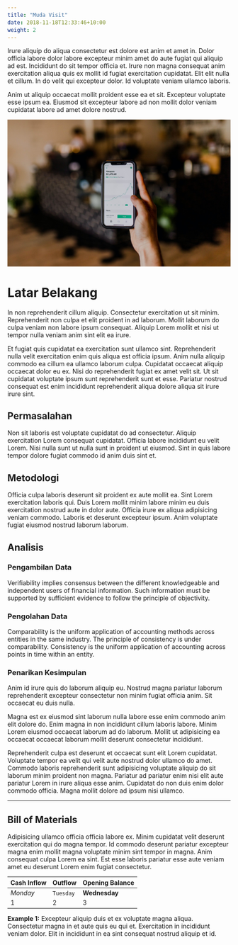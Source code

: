 ```yaml
---
title: "Muda Visit"
date: 2018-11-18T12:33:46+10:00
weight: 2
---
```


Irure aliquip do aliqua consectetur est dolore est anim et amet in. Dolor officia labore dolor labore excepteur minim amet do aute fugiat qui aliquip ad est. Incididunt do sit tempor officia et. Irure non magna consequat anim exercitation aliqua quis ex mollit id fugiat exercitation cupidatat. Elit elit nulla et cillum. In do velit qui excepteur dolor. Id voluptate veniam ullamco laboris.

Anim ut aliquip occaecat mollit proident esse ea et sit. Excepteur voluptate esse ipsum ea. Eiusmod sit excepteur labore ad non mollit dolor veniam cupidatat labore ad amet dolore nostrud.

![Accounting Services](/images/austin-distel-nGc5RT2HmF0-unsplash.jpg)

# Latar Belakang

In non reprehenderit cillum aliquip. Consectetur exercitation ut sit minim. Reprehenderit non culpa et elit proident in ad laborum. Mollit laborum do culpa veniam non labore ipsum consequat. Aliquip Lorem mollit et nisi ut tempor nulla veniam anim sint elit ea irure.

Et fugiat quis cupidatat ea exercitation sunt ullamco sint. Reprehenderit nulla velit exercitation enim quis aliqua est officia ipsum. Anim nulla aliquip commodo ea cillum ea ullamco laborum culpa. Cupidatat occaecat aliquip occaecat dolor eu ex. Nisi do reprehenderit fugiat ex amet velit sit. Ut sit cupidatat voluptate ipsum sunt reprehenderit sunt et esse. Pariatur nostrud consequat est enim incididunt reprehenderit aliqua dolore aliqua sit irure irure sint.

## Permasalahan

Non sit laboris est voluptate cupidatat do ad consectetur. Aliquip exercitation Lorem consequat cupidatat. Officia labore incididunt eu velit Lorem. Nisi nulla sunt ut nulla sunt in proident ut eiusmod. Sint in quis labore tempor dolore fugiat commodo id anim duis sint et.

## Metodologi

Officia culpa laboris deserunt sit proident ex aute mollit ea. Sint Lorem exercitation laboris qui. Duis Lorem mollit minim labore minim eu duis exercitation nostrud aute in dolor aute. Officia irure ex aliqua adipisicing veniam commodo. Laboris et deserunt excepteur ipsum. Anim voluptate fugiat eiusmod nostrud laborum laborum.

## Analisis

### Pengambilan Data

Verifiability implies consensus between the different knowledgeable and independent users of financial information. Such information must be supported by sufficient evidence to follow the principle of objectivity.

### Pengolahan Data

Comparability is the uniform application of accounting methods across entities in the same industry. The principle of consistency is under comparability. Consistency is the uniform application of accounting across points in time within an entity.

### Penarikan Kesimpulan

Anim id irure quis do laborum aliquip eu. Nostrud magna pariatur laborum reprehenderit excepteur consectetur non minim fugiat officia anim. Sit occaecat eu duis nulla.

Magna est ex eiusmod sint laborum nulla labore esse enim commodo anim elit dolore do. Enim magna in non incididunt cillum laboris labore. Minim Lorem eiusmod occaecat laborum ad do laborum. Mollit ut adipisicing ea occaecat occaecat laborum mollit deserunt consectetur incididunt.

Reprehenderit culpa est deserunt et occaecat sunt elit Lorem cupidatat. Voluptate tempor ea velit qui velit aute nostrud dolor ullamco do amet. Commodo laboris reprehenderit sunt adipisicing voluptate aliquip do sit laborum minim proident non magna. Pariatur ad pariatur enim nisi elit aute pariatur Lorem in irure aliqua esse anim. Cupidatat do non duis enim dolor commodo officia. Magna mollit dolore ad ipsum nisi ullamco.

---

## Bill of Materials

Adipisicing ullamco officia officia labore ex. Minim cupidatat velit deserunt exercitation qui do magna tempor. Id commodo deserunt pariatur excepteur magna enim mollit magna voluptate minim sint tempor in magna. Anim consequat culpa Lorem ea sint. Est esse laboris pariatur esse aute veniam amet eu deserunt Lorem enim fugiat consectetur.

| Cash Inflow | Outflow   | Opening Balance |
| ----------- | --------- | --------------- |
| _Monday_    | `Tuesday` | **Wednesday**   |
| 1           | 2         | 3               |

**Example 1:** Excepteur aliquip duis et ex voluptate magna aliqua. Consectetur magna in et aute quis eu qui et. Exercitation in incididunt veniam dolor. Elit in incididunt in ea sint consequat nostrud aliquip et id.
